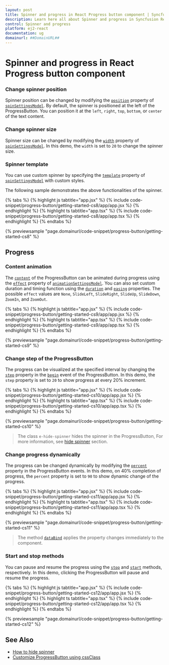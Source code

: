 ```yaml
---
layout: post
title: Spinner and progress in React Progress button component | Syncfusion
description: Learn here all about Spinner and progress in Syncfusion React Progress button component of Syncfusion Essential JS 2 and more.
control: Spinner and progress 
platform: ej2-react
documentation: ug
domainurl: ##DomainURL##
---
```


<!-- markdownlint-disable MD002 MD022 -->
# Spinner and progress in React Progress button component

### Change spinner position

Spinner position can be changed by modifying the [`position`](https://ej2.syncfusion.com/react/documentation/api/progress-button/spinSettingsModel/#position) property of [`spinSettingsModel`](https://ej2.syncfusion.com/react/documentation/api/progress-button/spinsettingsmodel/). By default, the spinner is positioned at the left of the ProgressButton. You can position it at the `left`, `right`, `top`, `bottom`, or `center` of the text content.

### Change spinner size

Spinner size can be changed by modifying the [`width`](https://ej2.syncfusion.com/react/documentation/api/progress-button/spinSettingsModel/#width) property of [`spinSettingsModel`](https://ej2.syncfusion.com/react/documentation/api/progress-button/spinSettingsModel/). In this demo, the `width` is set to `20` to change the spinner size.

### Spinner template

You can use custom spinner by specifying the [`template`](https://ej2.syncfusion.com/react/documentation/api/progress-button/spinSettingsModel/#template) property of [`spinSettingsModel`](https://ej2.syncfusion.com/react/documentation/api/progress-button/spinSettingsModel/) with custom styles.

The following sample demonstrates the above functionalities of the spinner.

{% tabs %}
{% highlight js tabtitle="app.jsx" %}
{% include code-snippet/progress-button/getting-started-cs8/app/app.jsx %}
{% endhighlight %}
{% highlight ts tabtitle="app.tsx" %}
{% include code-snippet/progress-button/getting-started-cs8/app/app.tsx %}
{% endhighlight %}
{% endtabs %}

 {% previewsample "page.domainurl/code-snippet/progress-button/getting-started-cs8" %}

## Progress

### Content animation

The [`content`](https://ej2.syncfusion.com/react/documentation/api/progress-button/#content) of the ProgressButton can be animated during progress using the [`effect`](https://ej2.syncfusion.com/react/documentation/api/progress-button/animationSettingsModel/#effect) property of [`animationSettingsModel`](https://ej2.syncfusion.com/react/documentation/api/progress-button/animationSettingsModel/). You can also set custom duration and timing function using the [`duration`](https://ej2.syncfusion.com/react/documentation/api/progress-button/animationSettingsModel/#duration) and [`easing`](https://ej2.syncfusion.com/react/documentation/api/progress-button/animationSettingsModel/#easing) properties. The possible `effect` values are `None`, `SlideLeft`, `SlideRight`, `SlideUp`, `SlideDown`, `ZoomIn`, and `ZoomOut`.

{% tabs %}
{% highlight js tabtitle="app.jsx" %}
{% include code-snippet/progress-button/getting-started-cs9/app/app.jsx %}
{% endhighlight %}
{% highlight ts tabtitle="app.tsx" %}
{% include code-snippet/progress-button/getting-started-cs9/app/app.tsx %}
{% endhighlight %}
{% endtabs %}

 {% previewsample "page.domainurl/code-snippet/progress-button/getting-started-cs9" %}

### Change step of the ProgressButton

The progress can be visualized at the specified interval by changing the [`step`](https://ej2.syncfusion.com/react/documentation/api/progress-button/progressEventArgs/#step) property in the [`begin`](https://ej2.syncfusion.com/react/documentation/api/progress-button/#begin) event of the ProgressButton. In this demo, the `step` property is set to `20` to show progress at every 20% increment.

{% tabs %}
{% highlight js tabtitle="app.jsx" %}
{% include code-snippet/progress-button/getting-started-cs10/app/app.jsx %}
{% endhighlight %}
{% highlight ts tabtitle="app.tsx" %}
{% include code-snippet/progress-button/getting-started-cs10/app/app.tsx %}
{% endhighlight %}
{% endtabs %}

 {% previewsample "page.domainurl/code-snippet/progress-button/getting-started-cs10" %}

> The class `e-hide-spinner` hides the spinner in the ProgressButton, For more information, see [hide spinner](./how-to/hide-spinner) section.

### Change progress dynamically

The progress can be changed dynamically by modifying the [`percent`](https://ej2.syncfusion.com/react/documentation/api/progress-button/progressEventArgs/#percent) property in the ProgressButton events. In this demo, on 40% completion of progress, the `percent` property is set to `90` to show dynamic change of the progress.

{% tabs %}
{% highlight js tabtitle="app.jsx" %}
{% include code-snippet/progress-button/getting-started-cs11/app/app.jsx %}
{% endhighlight %}
{% highlight ts tabtitle="app.tsx" %}
{% include code-snippet/progress-button/getting-started-cs11/app/app.tsx %}
{% endhighlight %}
{% endtabs %}

 {% previewsample "page.domainurl/code-snippet/progress-button/getting-started-cs11" %}

> The method [`dataBind`](https://ej2.syncfusion.com/react/documentation/api/progress-button/#databind) applies the property changes immediately to the component.

### Start and stop methods

You can pause and resume the progress using the [`stop`](https://ej2.syncfusion.com/react/documentation/api/progress-button/#start) and [`start`](https://ej2.syncfusion.com/react/documentation/api/progress-button/#stop) methods, respectively. In this demo, clicking the ProgressButton will pause and resume the progress.

{% tabs %}
{% highlight js tabtitle="app.jsx" %}
{% include code-snippet/progress-button/getting-started-cs12/app/app.jsx %}
{% endhighlight %}
{% highlight ts tabtitle="app.tsx" %}
{% include code-snippet/progress-button/getting-started-cs12/app/app.tsx %}
{% endhighlight %}
{% endtabs %}

 {% previewsample "page.domainurl/code-snippet/progress-button/getting-started-cs12" %}

## See Also

* [How to hide spinner](./how-to/hide-spinner)
* [Customize ProgressButton using cssClass](how-to/customize-progress-using-cssclass)